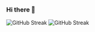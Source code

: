 ### Hi there 👋

![GitHub Streak](https://streak-stats.demolab.com/?user=coswat&theme=react&background=161B21&hide_border=true)
![GitHub Streak](https://github-readme-stats.vercel.app/api?username=coswat&count_private=true&theme=react&background=161B21&hide_border=true)
